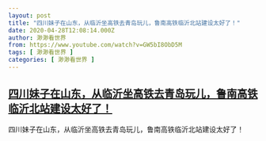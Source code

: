 ```yaml
---
layout: post
title: "四川妹子在山东，从临沂坐高铁去青岛玩儿，鲁南高铁临沂北站建设太好了！"
date: 2020-04-28T12:08:14.000Z
author: 渺渺看世界
from: https://www.youtube.com/watch?v=GW5bI8ObD5M
tags: [ 渺渺看世界 ]
categories: [ 渺渺看世界 ]
---
```

<!--1588075694000-->
[四川妹子在山东，从临沂坐高铁去青岛玩儿，鲁南高铁临沂北站建设太好了！](https://www.youtube.com/watch?v=GW5bI8ObD5M)
------

<div>
四川妹子在山东，从临沂坐高铁去青岛玩儿，鲁南高铁临沂北站建设太好了！
</div>
